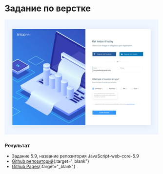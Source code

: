 # Задание по верстке

![Template](/template.jpg)

### Результат

- Задание 5.9, название репозитория JavaScript-web-core-5.9
- [Github репозиторий](https://github.com/Slava-Tsoy/JavaScript-web-core-5.9.git){:target='_blank"}
- [Github Pages](https://slava-tsoy.github.io/JavaScript-web-core-5.9/){:target="_blank"}